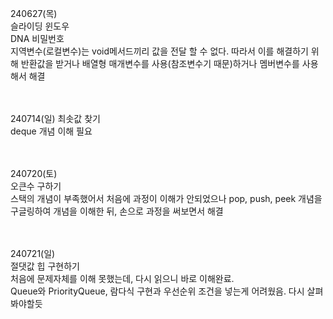 240627(목)<br>
슬라이딩 윈도우<br>
DNA 비밀번호<br>
지역변수(로컬변수)는 void메서드끼리 값을 전달 할 수 없다. 따라서 이를 해결하기 위해 반환값을 받거나 배열형 매개변수를 사용(참조변수기 때문)하거나 멤버변수를 사용해서 해결<br><br><br>


240714(일)
최솟값 찾기<br>
deque 개념 이해 필요<br><br><br>

240720(토)<br>
오큰수 구하기<br>
스택의 개념이 부족했어서 처음에 과정이 이해가 안되었으나 pop, push, peek 개념을 구글링하여 개념을 이해한 뒤, 손으로 과정을 써보면서 해결<br><br><br>

240721(일)<br>
절댓값 힙 구현하기<br>
처음에 문제자체를 이해 못했는데, 다시 읽으니 바로 이해완료.<br>
Queue와 PriorityQueue, 람다식 구현과 우선순위 조건을 넣는게 어려웠음. 다시 살펴봐야할듯<br><br><br>
